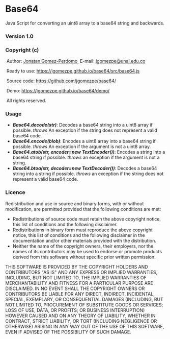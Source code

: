 # Base64
Java Script for converting an uint8 array to a base64 string and backwards.
<h3>Version 1.0</h3>
<h3>Copyright (c)</h3>
&nbsp;Author: <A HREF="https://disi.unal.edu.co/~jgomezpe/"> Jonatan Gomez-Perdomo </A>
&nbsp;E-mail: <A HREF="mailto:jgomezpe@unal.edu.co">jgomezpe@unal.edu.co</A>

&nbsp;Ready to use: <A HREF="https://jgomezpe.github.io/base64/src/base64.js">https://jgomezpe.github.io/base64/src/base64.js</A>

&nbsp;Source code: <A HREF="https://github.com/jgomezpe/base64/">https://github.com/jgomezpe/base64/</A>


&nbsp;Demo: <A HREF="https://jgomezpe.github.io/base64/demo/">https://jgomezpe.github.io/base64/demo/</A>

&nbsp;All rights reserved.

<h3>Usage</h3>
<ul>
    <li> <b><i>Base64.decode(str)</i></b>: Decodes a base64 string into a uint8 array if possible. <i>throws</i> An exception if the string does not represent a valid base64 code.</li>
    <li> <b><i>Base64.encode(blob)</i></b>: Encodes a uint8 array into a base64 string if possible. <i>throws</i> An exception if the argument is not a uint8 array.</li>
    <li> <b><i>Base64.atob(str, encoder=new TextEncoder())</i></b>: Encodes a string into a base64 string if possible. <i>throws</i> an exception if the argument is not a string.</li>
    <li> <b><i>Base64.btoa(str, decoder=new TextDecoder())</i></b>: Decodes a base64 string into a string if possible. <i>throws</i> an exception if the string does not represent a valid base64 code.</li>
    
</ul>

<h3>Licence</h3>
Redistribution and use in source and binary forms, with or without modification, are permitted provided that the following conditions are met:

<ul>
    <li> Redistributions of source code must retain the above copyright notice,
            this list of conditions and the following disclaimer.</li>
    <li> Redistributions in binary form must reproduce the above copyright notice,
            this list of conditions and the following disclaimer in the documentation
            and/or other materials provided with the distribution.</li>
    <li> Neither the name of the copyright owners, their employers, nor the
            names of its contributors may be used to endorse or promote products
            derived from this software without specific prior written permission.</li>
</ul>

THIS SOFTWARE IS PROVIDED BY THE COPYRIGHT HOLDERS AND CONTRIBUTORS "AS IS"
        AND ANY EXPRESS OR IMPLIED WARRANTIES, INCLUDING, BUT NOT LIMITED TO, THE
        IMPLIED WARRANTIES OF MERCHANTABILITY AND FITNESS FOR A PARTICULAR PURPOSE ARE
        DISCLAIMED.  IN NO EVENT SHALL THE COPYRIGHT OWNERS OR CONTRIBUTORS BE
        LIABLE FOR ANY DIRECT, INDIRECT, INCIDENTAL, SPECIAL, EXEMPLARY, OR
        CONSEQUENTIAL DAMAGES (INCLUDING, BUT NOT LIMITED TO, PROCUREMENT OF
        SUBSTITUTE GOODS OR SERVICES; LOSS OF USE, DATA, OR PROFITS; OR BUSINESS INTERRUPTION)
        HOWEVER CAUSED AND ON ANY THEORY OF LIABILITY, WHETHER IN CONTRACT, STRICT LIABILITY,
        OR TORT (INCLUDING NEGLIGENCE OR OTHERWISE) ARISING IN ANY WAY OUT OF THE USE OF 
        THIS SOFTWARE, EVEN IF ADVISED OF THE POSSIBILITY OF SUCH DAMAGE.
